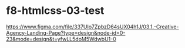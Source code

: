 # f8-htmlcss-03-test

https://www.figma.com/file/337UIo7ZpbzD64sUX04h1J/03.1.-Creative-Agency-Landing-Page?type=design&node-id=0-23&mode=design&t=yfwLL5doM5WdwbU1-0
